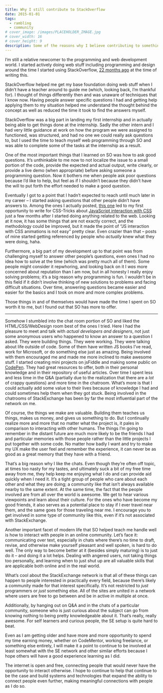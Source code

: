 ```yaml
---
title: Why I still contribute to StackOverflow
date: 2015-01-01
tags:
  - rambling
  - community
# cover_image: /images/PLACEHOLDER_IMAGE.jpg
# cover_width: 16
# cover_height: 9
description: Some of the reasons why I believe contributing to something like StackOverflow is important.
---
```


I’m still a relative newcomer to the programming and web development world. I started actively doing web stuff including programming and design around the time I started using StackOverflow, <a href="https://stackoverflow.com/users/2065702/zach-saucier">22 months ago</a> at the time of writing this.

StackOverflow helped me get my base foundation doing web stuff when I didn’t have a teacher around to guide me (which, looking back, I’m thankful for). I thought of things differently then and was unaware of techniques that I know now. Having people answer specific questions I had and getting help applying them to my situation helped me understand the thought behind the concept as well as reduced the time it took to find the answers myself.

StackOverflow was a big part in landing my first internship and <span class="excerpt-marker"></span>in actually being able to get things done at the internship. Sadly the other intern and I had very little guidance at work on how the program we were assigned to functioned, was structured, and had no one we could really ask questions to, but I used the time to teach myself web programming through SO and was able to complete some of the tasks at the internship as a result.

One of the most important things that I learned on SO was how to ask good questions. It’s unthinkable to me now to not localize the issue to a small portion of the code, provide the expected and actual output, write clearly, or provide a live demo (when appropriate) before asking someone a programming question. Now it bothers me when people ask poor questions because I’d like to help, but feel as if I shouldn’t because they didn’t have the will to put forth the effort needed to make a good question.

Eventually I got to a point that I hadn’t expected to reach until much later in my career – I started asking questions that other people didn’t have answers to. Among the ones I actually posted, <a href="https://stackoverflow.com/questions/18006099/get-set-current-keyframes-percentage-change-keyframes">this one</a> led to my first opportunity to write for CSS-Tricks about <a href="https://css-tricks.com/controlling-css-animations-transitions-javascript/">JavaScript interaction with CSS</a> just a few months after I started doing anything related to the web. Looking at it now, it has some things that are not exactly correct, and the methodology could be improved, but it made the point of “JS interaction with CSS animations is not easy” pretty clear. Even crazier than that – posts of mine started getting referenced by people who _actually_ knew what they were doing, haha.

Furthermore, a big part of my development up to that point was from challenging myself to answer other people’s questions, even ones I had no idea how to solve at the time (which was pretty much all of them). Some people might consider it repwhoring, and looking back on it I _was_ more concerned about reputation than I am now, but in all honesty I really enjoy solving problems; it’s a big reason why programming is fun. I wouldn’t be in this field if it didn’t involve thinking of new solutions to problems and facing difficult situations. Over time, answering questions became easier and easier for the basics and I took on more and more complex problems.

Those things in and of themselves would have made the time I spent on SO worth it to me, but I found out that SO has more to offer.

<hr>

Somehow I stumbled into the chat room portion of SO and liked the HTML/CSS/WebDesign room best of the ones I tried. Here I had the pleasure to meet and talk with _actual developers and designers_, not just some anonymous users who happened to know an answer to a question I asked. They were building things. They were working. They were talking about life outside of code. Some of them have written JS books I’ve read, work for Microsoft, or do something else just as amazing. Being involved with them encouraged me and made me more inclined to make awesome stuff. I started creating mini projects on jsFiddle and making some public on <a href="https://codepen.io/ZachSaucier">CodePen</a>. They had great resources to offer, both in their personal knowledge and in their repository of useful articles. Over time I spent less and less time in the Q&amp;A (partially due to the realization that there are a _lot_ of crappy questions) and more time in the chatroom. What’s more is that I could actually add some value to their lives because of knowledge I had and could sometimes help them when they got stuck. Being involved in the chatrooms of StackExchange has been by far the most influential part of the network on me.

Of course, the things we make are valuable. Building them teaches us things, makes us money, and gives us something to do. But I continually realize more and more that no matter what the project is, it pales in comparison to interacting with other humans. The things I’m going to remember in the distant future are much more likely to be the friends I had and particular memories with those people rather than the little projects I put together with some code. No matter how badly I want and try to make my UX make the user feel and remember the experience, it can never be as good as a great memory that they have with a friend.

That’s a big reason why I like the chats. Even though they’re often off topic, at times too nasty for my tastes, and ultimately suck a bit of my free time away from me, they help keep me enjoying what I do and can provide aid quickly when I need it. It’s a tight group of people who care about each other and what they are doing; a community like that isn’t always available nearby to the same extent. At the same time, the fact that the people involved are from all over the world is awesome. We get to hear various viewpoints and learn about their culture. For the ones who have become my good friends, it also serves as a potential place to stay if I ever travel near them, and the same goes for those traveling near me. I encourage you to get involved in some type of community like this, even if it’s not associated with StackExchange.

Another important facet of modern life that SO helped teach me handle well is how to interact with people in an online community. Let’s face it: communicating over text, especially in chats where there’s no time to draft, revise, and otherwise make yourself pleasant and well spoken, is hard to do well. The only way to become better at it (besides simply maturing) is to just do it – and doing it a lot helps. Dealing with angered users, not taking things too personally, and learning when to just shut up are all valuable skills that are applicable both online and in the real world.

What’s cool about the StackExchange network is that all of these things can happen to people interested in practically every field, because there’s likely a community made for that interest specifically. It’s not restricted to _just_ programmers or _just_ something else. All of the sites are united in a network where users are free to go between and be in active in multiple at once.

Additionally, by hanging out on Q&amp;A and in the chats of a particular community, someone who is just curious about the subject can go from knowing nothing to being pretty knowledgeable about it. That’s really, really awesome. For self learners and curious people, the SE setup is quite hard to beat.

Even as I am getting older and have more and more opportunity to spend my time earning money, whether on CodeMentor, working freelance, or something else entirely, I will make it a point to continue to be involved at least somewhat with the SE network and other similar efforts because I hope others will have a good experience learning as I did.

The internet is open and free, connecting people that would never have the opportunity to interact otherwise. I hope to continue to help that continue to be the case and build systems and technologies that expand the ability to connect people even further, making meaningful connections with people as I do so.
